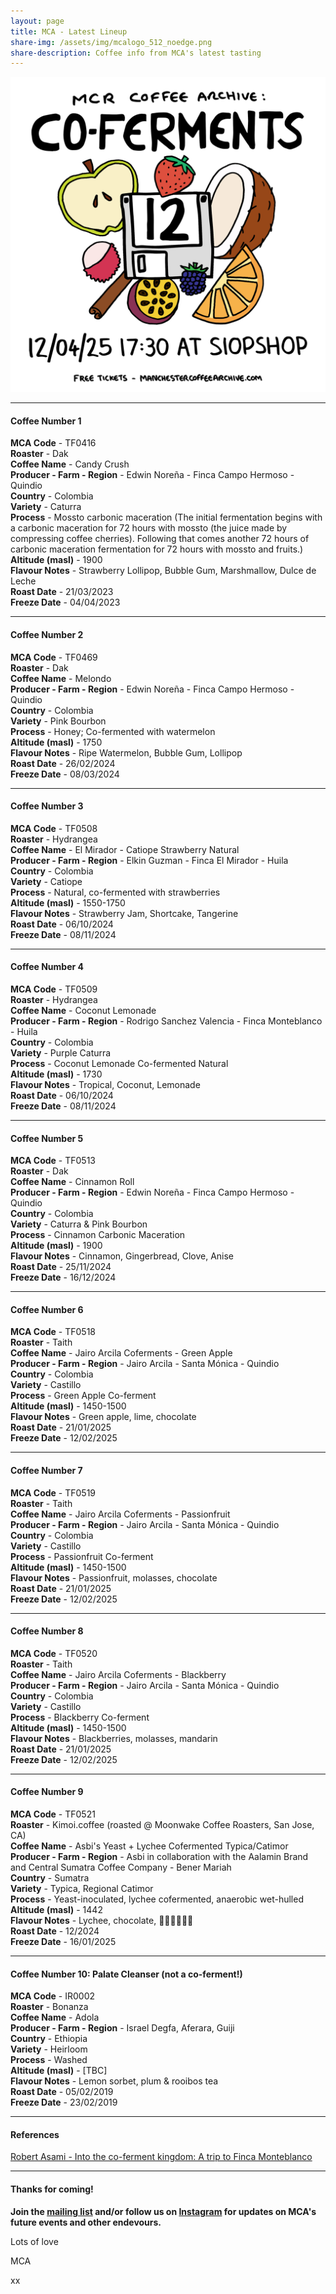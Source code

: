 ```yaml
---
layout: page
title: MCA - Latest Lineup
share-img: /assets/img/mcalogo_512_noedge.png
share-description: Coffee info from MCA's latest tasting
---
```

![MCA12 - Co-ferments](/assets/img/events/mca12_poster_1080px.png)

---

#### Coffee Number 1			
			
**MCA Code**	 - 	TF0416	  
**Roaster**	 - 	Dak	  
**Coffee Name**	 - 	Candy Crush	  
**Producer - Farm - Region**	 - 	Edwin Noreña - Finca Campo Hermoso - Quindio	  
**Country**	 - 	Colombia	  
**Variety**	 - 	Caturra	  
**Process**	 - 	Mossto carbonic maceration (The initial fermentation begins with a carbonic maceration for 72 hours with mossto (the juice made by compressing coffee cherries). Following that comes another 72 hours of carbonic maceration fermentation for 72 hours with mossto and fruits.)	  
**Altitude (masl)**	 - 	1900	  
**Flavour Notes**	 - 	Strawberry Lollipop, Bubble Gum, Marshmallow, Dulce de Leche	  
**Roast Date**	 - 	21/03/2023	  
**Freeze Date**	 - 	04/04/2023	  
			
---			
			
#### Coffee Number 2			  
			
**MCA Code**	 - 	TF0469	  
**Roaster**	 - 	Dak	  
**Coffee Name**	 - 	Melondo	  
**Producer - Farm - Region**	 - 	Edwin Noreña - Finca Campo Hermoso - Quindio	  
**Country**	 - 	Colombia	  
**Variety**	 - 	Pink Bourbon	  
**Process**	 - 	Honey; Co-fermented with watermelon	  
**Altitude (masl)**	 - 	1750	  
**Flavour Notes**	 - 	Ripe Watermelon, Bubble Gum, Lollipop	  
**Roast Date**	 - 	26/02/2024	  
**Freeze Date**	 - 	08/03/2024	  
			
---			
			
#### Coffee Number 3			  
			
**MCA Code**	 - 	TF0508	  
**Roaster**	 - 	Hydrangea	  
**Coffee Name**	 - 	El Mirador - Catiope Strawberry Natural	  
**Producer - Farm - Region**	 - 	Elkin Guzman - Finca El Mirador -  Huila	  
**Country**	 - 	Colombia	  
**Variety**	 - 	Catiope	  
**Process**	 - 	Natural, co-fermented with strawberries	  
**Altitude (masl)**	 - 	1550-1750	  
**Flavour Notes**	 - 	Strawberry Jam, Shortcake, Tangerine	  
**Roast Date**	 - 	06/10/2024	  
**Freeze Date**	 - 	08/11/2024	  
			
---			
			
#### Coffee Number 4			  
			
**MCA Code**	 - 	TF0509	  
**Roaster**	 - 	Hydrangea	  
**Coffee Name**	 - 	Coconut Lemonade	  
**Producer - Farm - Region**	 - 	Rodrigo Sanchez Valencia - Finca Monteblanco - Huila	  
**Country**	 - 	Colombia	  
**Variety**	 - 	Purple Caturra	  
**Process**	 - 	Coconut Lemonade Co-fermented Natural	  
**Altitude (masl)**	 - 	1730	  
**Flavour Notes**	 - 	Tropical, Coconut, Lemonade	  
**Roast Date**	 - 	06/10/2024	  
**Freeze Date**	 - 	08/11/2024	  
			
---			
			
#### Coffee Number 5			  
			
**MCA Code**	 - 	TF0513	  
**Roaster**	 - 	Dak	  
**Coffee Name**	 - 	Cinnamon Roll	  
**Producer - Farm - Region**	 - 	Edwin Noreña - Finca Campo Hermoso - Quindio	  
**Country**	 - 	Colombia	  
**Variety**	 - 	Caturra & Pink Bourbon	  
**Process**	 - 	Cinnamon Carbonic Maceration	  
**Altitude (masl)**	 - 	1900	  
**Flavour Notes**	 - 	Cinnamon, Gingerbread, Clove, Anise	  
**Roast Date**	 - 	25/11/2024	  
**Freeze Date**	 - 	16/12/2024	  
			
---			
			
#### Coffee Number 6			  
			
**MCA Code**	 - 	TF0518	  
**Roaster**	 - 	Taith	  
**Coffee Name**	 - 	Jairo Arcila Coferments - Green Apple	  
**Producer - Farm - Region**	 - 	Jairo Arcila - Santa Mónica - Quindio	  
**Country**	 - 	Colombia	  
**Variety**	 - 	Castillo	  
**Process**	 - 	Green Apple Co-ferment	  
**Altitude (masl)**	 - 	1450-1500	  
**Flavour Notes**	 - 	Green apple, lime, chocolate	  
**Roast Date**	 - 	21/01/2025	  
**Freeze Date**	 - 	12/02/2025	  
			
---			
			
#### Coffee Number 7			  
			
**MCA Code**	 - 	TF0519	  
**Roaster**	 - 	Taith	  
**Coffee Name**	 - 	Jairo Arcila Coferments - Passionfruit	  
**Producer - Farm - Region**	 - 	Jairo Arcila - Santa Mónica - Quindio	  
**Country**	 - 	Colombia	  
**Variety**	 - 	Castillo	  
**Process**	 - 	Passionfruit Co-ferment	  
**Altitude (masl)**	 - 	1450-1500	  
**Flavour Notes**	 - 	Passionfruit, molasses, chocolate	  
**Roast Date**	 - 	21/01/2025	  
**Freeze Date**	 - 	12/02/2025	  
			
---			
			
#### Coffee Number 8			  
			
**MCA Code**	 - 	TF0520	  
**Roaster**	 - 	Taith	  
**Coffee Name**	 - 	Jairo Arcila Coferments - Blackberry	  
**Producer - Farm - Region**	 - 	Jairo Arcila - Santa Mónica - Quindio	  
**Country**	 - 	Colombia	  
**Variety**	 - 	Castillo	  
**Process**	 - 	Blackberry Co-ferment	  
**Altitude (masl)**	 - 	1450-1500	  
**Flavour Notes**	 - 	Blackberries, molasses, mandarin	  
**Roast Date**	 - 	21/01/2025	  
**Freeze Date**	 - 	12/02/2025	  
			
---			
			
#### Coffee Number 9			  
			
**MCA Code**	 - 	TF0521	  
**Roaster**	 - 	Kimoi.coffee (roasted @ Moonwake Coffee Roasters, San Jose, CA)	  
**Coffee Name**	 - 	Asbi's Yeast + Lychee Cofermented Typica/Catimor	  
**Producer - Farm - Region**	 - 	Asbi in collaboration with the Aalamin Brand and Central Sumatra Coffee Company - Bener Mariah	  
**Country**	 - 	Sumatra	  
**Variety**	 - 	Typica, Regional Catimor	  
**Process**	 - 	Yeast-inoculated, lychee cofermented, anaerobic wet-hulled	  
**Altitude (masl)**	 - 	1442	  
**Flavour Notes**	 - 	Lychee, chocolate, 🤷‍♂️🤷‍♂️🤷‍♂️	  
**Roast Date**	 - 	12/2024	  
**Freeze Date**	 - 	16/01/2025	  
			
---			
			
#### Coffee Number 10: Palate Cleanser (not a co-ferment!)			  
			
**MCA Code**	 - 	IR0002	  
**Roaster**	 - 	Bonanza	  
**Coffee Name**	 - 	Adola	  
**Producer - Farm - Region**	 - 	Israel Degfa, Aferara, Guiji	  
**Country**	 - 	Ethiopia	  
**Variety**	 - 	Heirloom	  
**Process**	 - 	Washed	  
**Altitude (masl)**	 - 	[TBC]	  
**Flavour Notes**	 - 	Lemon sorbet, plum & rooibos tea	  
**Roast Date**	 - 	05/02/2019	  
**Freeze Date**	 - 	23/02/2019	  	  			

---

#### References

[Robert Asami - Into the co-ferment kingdom: A trip to Finca Monteblanco](https://www.robertasami.com/coffee/into-the-coferment-kingdom)

---

#### Thanks for coming!

**Join the [mailing list](https://manchestercoffeearchive.us19.list-manage.com/subscribe?u=3adde26c876e1ab4eb3926ef6&id=0759231d5c&fbclid=PAZXh0bgNhZW0CMTEAAaZAMUzrwEOeopRjkF_0Qd-D66cSt84NUnyD_PkdmSyAjHDGhN3ilVhZOsU_aem_HySRIVt-KOx5ojPSIuySqw) and/or follow us on [Instagram](https://www.instagram.com/manchestercoffeearchive) for updates on MCA's future events and other endevours.**

Lots of love

MCA

xx

